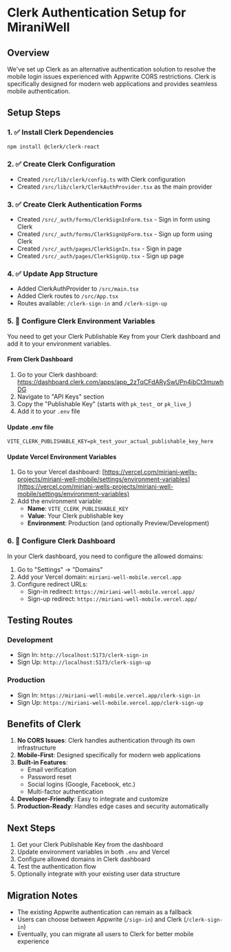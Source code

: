 # Clerk Authentication Setup for MiraniWell

## Overview
We've set up Clerk as an alternative authentication solution to resolve the mobile login issues experienced with Appwrite CORS restrictions. Clerk is specifically designed for modern web applications and provides seamless mobile authentication.

## Setup Steps

### 1. ✅ Install Clerk Dependencies
```bash
npm install @clerk/clerk-react
```

### 2. ✅ Create Clerk Configuration
- Created `/src/lib/clerk/config.ts` with Clerk configuration
- Created `/src/lib/clerk/ClerkAuthProvider.tsx` as the main provider

### 3. ✅ Create Clerk Authentication Forms
- Created `/src/_auth/forms/ClerkSignInForm.tsx` - Sign in form using Clerk
- Created `/src/_auth/forms/ClerkSignUpForm.tsx` - Sign up form using Clerk
- Created `/src/_auth/pages/ClerkSignIn.tsx` - Sign in page
- Created `/src/_auth/pages/ClerkSignUp.tsx` - Sign up page

### 4. ✅ Update App Structure
- Added ClerkAuthProvider to `/src/main.tsx`
- Added Clerk routes to `/src/App.tsx`
- Routes available: `/clerk-sign-in` and `/clerk-sign-up`

### 5. 🔧 Configure Clerk Environment Variables
You need to get your Clerk Publishable Key from your Clerk dashboard and add it to your environment variables.

#### From Clerk Dashboard
1. Go to your Clerk dashboard: <https://dashboard.clerk.com/apps/app_2zTqCFdARySwUPn4ibCt3muwhDG>
2. Navigate to "API Keys" section
3. Copy the "Publishable Key" (starts with `pk_test_` or `pk_live_`)
4. Add it to your `.env` file

#### Update .env file
```env
VITE_CLERK_PUBLISHABLE_KEY=pk_test_your_actual_publishable_key_here
```

#### Update Vercel Environment Variables
1. Go to your Vercel dashboard: [https://vercel.com/miriani-wells-projects/miriani-well-mobile/settings/environment-variables](https://vercel.com/miriani-wells-projects/miriani-well-mobile/settings/environment-variables)
2. Add the environment variable:
   - **Name**: `VITE_CLERK_PUBLISHABLE_KEY`
   - **Value**: Your Clerk publishable key
   - **Environment**: Production (and optionally Preview/Development)

### 6. 🔧 Configure Clerk Dashboard
In your Clerk dashboard, you need to configure the allowed domains:

1. Go to "Settings" → "Domains"
2. Add your Vercel domain: `miriani-well-mobile.vercel.app`
3. Configure redirect URLs:
   - Sign-in redirect: `https://miriani-well-mobile.vercel.app/`
   - Sign-up redirect: `https://miriani-well-mobile.vercel.app/`

## Testing Routes

### Development
- Sign In: `http://localhost:5173/clerk-sign-in`
- Sign Up: `http://localhost:5173/clerk-sign-up`

### Production
- Sign In: `https://miriani-well-mobile.vercel.app/clerk-sign-in`
- Sign Up: `https://miriani-well-mobile.vercel.app/clerk-sign-up`

## Benefits of Clerk

1. **No CORS Issues**: Clerk handles authentication through its own infrastructure
2. **Mobile-First**: Designed specifically for modern web applications
3. **Built-in Features**:
   - Email verification
   - Password reset
   - Social logins (Google, Facebook, etc.)
   - Multi-factor authentication
4. **Developer-Friendly**: Easy to integrate and customize
5. **Production-Ready**: Handles edge cases and security automatically

## Next Steps

1. Get your Clerk Publishable Key from the dashboard
2. Update environment variables in both `.env` and Vercel
3. Configure allowed domains in Clerk dashboard
4. Test the authentication flow
5. Optionally integrate with your existing user data structure

## Migration Notes

- The existing Appwrite authentication can remain as a fallback
- Users can choose between Appwrite (`/sign-in`) and Clerk (`/clerk-sign-in`)
- Eventually, you can migrate all users to Clerk for better mobile experience
